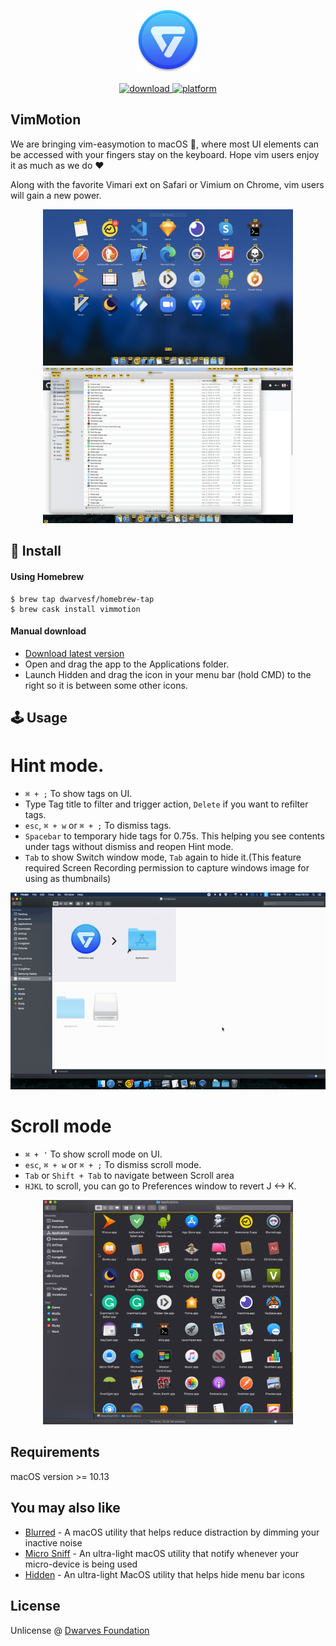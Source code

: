 <p align="center">
	<img width="100" src="img/Icon.png">
</p>
<p align="center">
<a href="https://github.com/dwarvesf/VimMotionApp/releases/latest">
 		<img src="https://img.shields.io/badge/download-latest-brightgreen.svg" alt="download">
	<a href="https://img.shields.io/badge/platform-macOS-lightgrey.svg">
 		<img src="https://img.shields.io/badge/platform-macOS-lightgrey.svg" alt="platform">
	</a>
</p>

## VimMotion

We are bringing vim-easymotion to macOS , where most UI elements can be accessed with your fingers stay on the keyboard. Hope vim users enjoy it as much as we do ♥️

Along with the favorite Vimari ext on Safari or Vimium on Chrome, vim users will gain a new power.

<p align="center">
	<img width="400" src="img/screenshot.png">
	<img width="400" src="img/screenshot2.png">
</p>


## 🚀 Install

#### Using Homebrew

```Shell
$ brew tap dwarvesf/homebrew-tap
$ brew cask install vimmotion
```

#### Manual download

- [Download latest version](https://github.com/dwarvesf/VimMotionApp/releases/latest)
- Open and drag the app to the Applications folder.
- Launch Hidden and drag the icon in your menu bar (hold CMD) to the right so it is between some other icons.

## 🕹 Usage
# Hint mode.

* `⌘ + ;` To show tags on UI.
* Type Tag title to filter and trigger action, `Delete` if you want to refilter tags.
* `esc`, `⌘ + w` or  `⌘ + ;` To dismiss tags.
* `Spacebar` to temporary hide tags for 0.75s. This helping you see contents under tags without dismiss and reopen Hint mode. 
* `Tab` to show Switch window mode, `Tab` again to hide it.(This feature required Screen Recording permission to capture windows image for using as thumbnails)
<p align="center">
	<img src="img/tutorial.gif">
</p>


# Scroll mode
* `⌘ + '` To show scroll mode on UI.
* `esc`, `⌘ + w` or  `⌘ + ;` To dismiss scroll mode.
* `Tab` or `Shift + Tab` to navigate between Scroll area
* `HJKL` to scroll, you can go to Preferences window to revert J <-> K.
<p align="center">
	<img width="400" src="img/feature_scroll.png">
</p>

## Requirements
macOS version >= 10.13

## You may also like
- [Blurred](https://github.com/dwarvesf/Blurred) - A macOS utility that helps reduce distraction by dimming your inactive noise
- [Micro Sniff](https://github.com/dwarvesf/micro-sniff) - An ultra-light macOS utility that notify whenever your micro-device is being used
- [Hidden](https://github.com/dwarvesf/hidden) - An ultra-light MacOS utility that helps hide menu bar icons

## License

Unlicense @ [Dwarves Foundation](https://github.com/dwarvesf)

